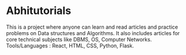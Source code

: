 # Abhitutorials

This is a project where anyone can learn and read articles and practice problems on Data
structures and Algorithms. It also includes articles for core technical subjects like DBMS, OS, Computer Networks.
Tools/Languages : React, HTML, CSS, Python, Flask.
